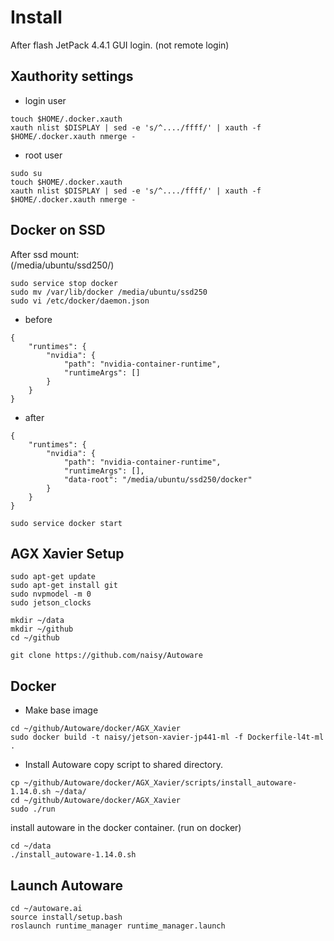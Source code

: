 # Install
After flash JetPack 4.4.1
GUI login. (not remote login)

## Xauthority settings
* login user
```
touch $HOME/.docker.xauth
xauth nlist $DISPLAY | sed -e 's/^..../ffff/' | xauth -f $HOME/.docker.xauth nmerge -
```
* root user
```
sudo su
touch $HOME/.docker.xauth
xauth nlist $DISPLAY | sed -e 's/^..../ffff/' | xauth -f $HOME/.docker.xauth nmerge -
```

## Docker on SSD
After ssd mount:  
(/media/ubuntu/ssd250/)  
```
sudo service stop docker
sudo mv /var/lib/docker /media/ubuntu/ssd250
sudo vi /etc/docker/daemon.json
```
* before
```
{
    "runtimes": {
        "nvidia": {
            "path": "nvidia-container-runtime",
            "runtimeArgs": []
        }
    }
}
```
* after
```
{
    "runtimes": {
        "nvidia": {
            "path": "nvidia-container-runtime",
            "runtimeArgs": [],
            "data-root": "/media/ubuntu/ssd250/docker"
        }
    }
}
```
```
sudo service docker start
```


## AGX Xavier Setup
```
sudo apt-get update
sudo apt-get install git
sudo nvpmodel -m 0
sudo jetson_clocks
```

```
mkdir ~/data
mkdir ~/github
cd ~/github

git clone https://github.com/naisy/Autoware
```

## Docker
* Make base image
```
cd ~/github/Autoware/docker/AGX_Xavier
sudo docker build -t naisy/jetson-xavier-jp441-ml -f Dockerfile-l4t-ml .
```

* Install Autoware
copy script to shared directory.
```
cp ~/github/Autoware/docker/AGX_Xavier/scripts/install_autoware-1.14.0.sh ~/data/
cd ~/github/Autoware/docker/AGX_Xavier
sudo ./run
```
install autoware in the docker container. (run on docker)
```
cd ~/data
./install_autoware-1.14.0.sh
```

## Launch Autoware
```
cd ~/autoware.ai
source install/setup.bash
roslaunch runtime_manager runtime_manager.launch
```


